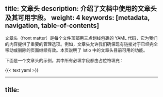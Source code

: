 title: 文章头
description: 介绍了文档中使用的文章头及其可用字段。
weight: 4
keywords: [metadata, navigation, table-of-contents]
---

文章头（front matter）是每个文件顶部用三点划线包裹的 YAML 代码，它为我们的内容提供了重要的管理选项。例如，文章头允许我们确保现有链接对于已经完全移动或删除的页面继续有效。本页说明了 Istio 中的文章头目前可用的功能。

下面是一个文章头的示例，其中所有必填字段都由占位符填充：

{{< text yaml >}}

---
title: <title>
description: <description>
weight: <weight>
keywords: [<keyword1>,<keyword2>,...]
aliases:
    - <previously-published-at-this-URL>
---

{{< /text >}}

您可以复制上面的示例，并用您页面中相应的值替换所有占位符。

## 必填字段{#required-front-matter-fields}

The following table shows descriptions for all the **required** fields:
下表列举了所有的 **必填** 字段及其说明：

|字段                | 说明
|-------------------|------------
|`title`            | 该页面的标题
|`description`      | 对其该页面内容的一个简单结束
|`weight`           | 该页面相对于当前目录中其他页面的顺序。
|`keywords`         | 页面上的关键字。Hugo 根据此列表在页面末尾生成“相关内容”链接。
|`aliases`          | 页面以前发布过的 URL。有关此字段的详细信息，请参见下面的[重命名、移动或删除页面](#rename-move-or-delete-pages)。

### 重命名、移动或删除页面{#rename-move-or-delete-pages}

移动或完全删除页面时，必须确保指向这些页面的现有链接继续有效。文章头中的 `aliases` 字段可帮助您满足此要求。在移动或删除页面之前，将现有路径添加到 `aliases` 字段中。Hugo 自动为我们的用户实现了从旧 URL 到新 URL 的重定向。

在 _target page_（您想让用户访问的页面）上，将 _original page_ 的 `<path>` 添加到文章头中，如下所示：

{{< text plain >}}

aliases:
    - <path>

{{< /text >}}

例如，在以前，您可以在 `/zh/help/faq` 下找到我们的 FAQ 页面。为了使用户更方便的找到 FAQ 页面，我们将该页面上移了一个级别至 `/zh/faq/`，并对文章头做了一下更改：

{{< text plain >}}

---
title: Frequently Asked Questions
description: Questions Asked Frequently.
weight: 12
aliases:
    - /zh/help/faq
---

{{< /text >}}

上面的更改允许所有用户通过 `https://istio.io/zh/faq/` 或者 `https://istio.io/zh/help/faq/` 都能访问到 FAQ 页面。

不仅是一个，该字段支持多个重定向，例如：

{{< text plain >}}

---
title: Frequently Asked Questions
description: Questions Asked Frequently.
weight: 12
aliases:
    - /zh/faq
    - /zh/faq2
    - /zh/faq3
---

{{< /text >}}

## 可选字段{#optional-front-matter-fields}

Hugo 支持非常多的文章头字段，而此页面仅列举了在 istio.io 中实现的字段。

下表列举了最常用的 **可选** 字段：

|字段                | 描述
|-------------------|------------
|`linktitle`        | 短标题，常用于链接到页面。
|`subtitle`         | 主标题下方显示的子标题。
|`icon`             | 标题旁边显示图标的路径。
|`draft`            | 如果为 true，该页面不会出现在网站中。
|`skip_byline`      | 如果为 true，不会在主标题下显示下划线。
|`skip_seealso`     | 如果为 true， Hugo 不会为该页面生成“相关内容”链接。

一些文章头字段可用于控制自动生成的目录（ToC）。下表列举了这些字段并说明了如何使用：

|字段                 | 描述
|--------------------|------------
|`skip_toc`          | 如果为 true，Hugo 不会为该页面生成目录
|`force_inline_toc`  | 如果为 true，Hugo 会强制在文本中插入自动生成的目录，而不是右侧的边栏。
|`max_toc_level`     | 设置目录中使用的标题级别。值可以从 2 到 6。
|`remove_toc_prefix` | Hugo 从目录中每个条目的前缀中删除此字符串。

某些文章头字段仅适用于所谓的 _bundle page_。您可以辨别 _bundle page_，因为它们的文件名都是以下划线 `_` 开头，例如 `_index.md`。在 Istio 中，我们使用 _bundle page_ 作为我们的部分着陆页面。下表列举了与 _bundle page_ 相关的文章头字段。

|字段                   | 描述
|----------------------|------------
|`skip_list`           | 如果为 true，Hugo 不会自动生成该部分页面的内容图块。
|`simple_list`         | 如果为 true，Hugo 使用一个简单列表列出该部分页面的自动生成内容。
|`list_below`          | 如果为 true，Hugo 会将自动生成的内容追加到手动编写的内容后面。
|`list_by_publishdate` | 如果为 true，Hugo 会按照 `publishdate` 而不是 `weight`，对自动生成的内容进行排序。

类似的，某些文章头字段仅适用于博客文章。下表列举了这些字段：

|字段              | 描述
|-----------------|------------
|`publishdate`    | 博客的原始发布日期
|`last_update`    | 最近一次进行重大修改的日期
|`attribution`    | 可选的，作者的姓名
|`twitter`        | 可选的，作者的 Twitter
|`target_release` | 此博客内容中所使用的 Istio 版本。通常，该值是在创作或更新该博客时，当时最新的主要 Istio 版本。
